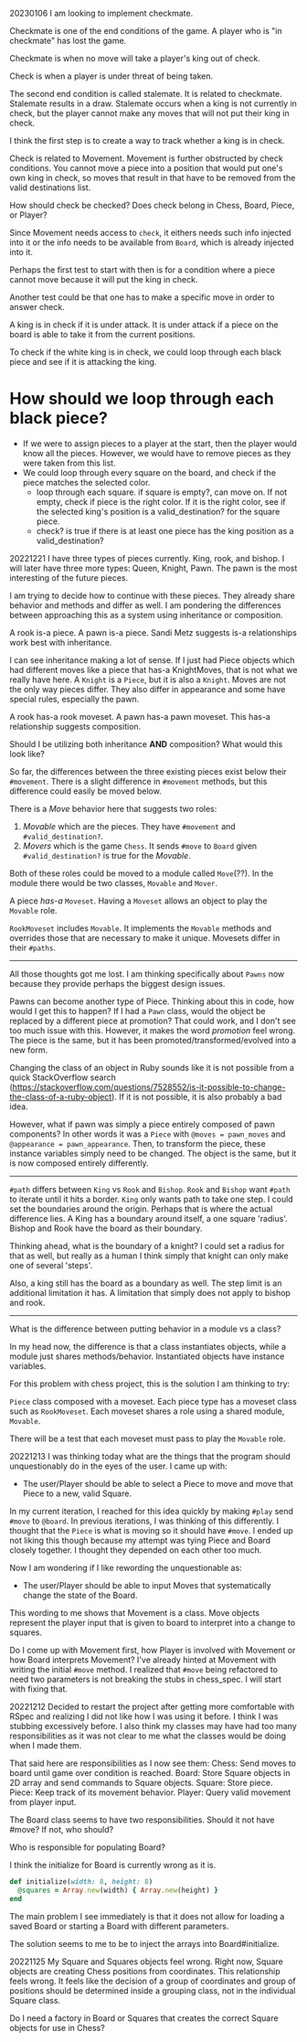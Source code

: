 20230106
  I am looking to implement checkmate.

  Checkmate is one of the end conditions of the game. A player who is "in checkmate" has lost the game.

  Checkmate is when no move will take a player's king out of check.

  Check is when a player is under threat of being taken.

  
  The second end condition is called stalemate. It is related to checkmate. Stalemate results in a draw. Stalemate occurs when a king is not currently in check, but the player cannot make any moves that will not put their king in check.


  I think the first step is to create a way to track whether a king is in check.

  Check is related to Movement. Movement is further obstructed by check conditions. You cannot move a piece into a position that would put one's own king in check, so moves that result in that have to be removed from the valid destinations list.

  How should check be checked? Does check belong in Chess, Board, Piece, or Player?

  Since Movement needs access to `check`, it eithers needs such info injected into it or the info needs to be available from `Board`, which is already injected into it.


  Perhaps the first test to start with then is for a condition where a piece cannot move because it will put the king in check.

  Another test could be that one has to make a specific move in order to answer check.


  A king is in check if it is under attack. It is under attack if a piece on the board is able to take it from the current positions.

  To check if the white king is in check, we could loop through each black piece and see if it is attacking the king.

  # How should we loop through each black piece?
  - If we were to assign pieces to a player at the start, then the player would know all the pieces. However, we would have to remove pieces as they were taken from this list.
  - We could loop through every square on the board, and check if the piece matches the selected color.
    - loop through each square. if square is empty?, can move on. If not empty, check if piece is the right color. If it is the right color, see if the selected king's position is a valid_destination? for the square piece.
    - check? is true if there is at least one piece has the king position as a valid_destination?

20221221
  I have three types of pieces currently. King, rook, and bishop. I will later have three more types: Queen, Knight, Pawn. The pawn is the most interesting of the future pieces.

  I am trying to decide how to continue with these pieces. They already share behavior and methods and differ as well. I am pondering the differences between approaching this as a system using inheritance or composition.

  A rook is-a piece. A pawn is-a piece. Sandi Metz suggests is-a relationships work best with inheritance. 

  I can see inheritance making a lot of sense. If I just had Piece objects which had different moves like a piece that has-a KnightMoves, that is not what we really have here. A `Knight` is a `Piece`, but it is also a `Knight`. Moves are not the only way pieces differ. They also differ in appearance and some have special rules, especially the pawn.

  A rook has-a rook moveset. A pawn has-a pawn moveset. This has-a relationship suggests composition.

  Should I be utilizing both inheritance **AND** composition? What would this look like?

  So far, the differences between the three existing pieces exist below their `#movement`. There is a slight difference in `#movement` methods, but this difference could easily be moved below.

  There is a *Move* behavior here that suggests two roles:
  1. *Movable* which are the pieces. They have `#movement` and `#valid_destination?`.
  2. *Movers* which is the game `Chess`. It sends `#move` to `Board` given `#valid_destination?` is true for the *Movable*.

  Both of these roles could be moved to a module called `Move`(??). In the module there would be two classes, `Movable` and `Mover`.

  A piece *has-a* `Moveset`. Having a `Moveset` allows an object to play the `Movable` role.

  `RookMoveset` includes `Movable`. It implements the `Movable` methods and overrides those that are necessary to make it unique. Movesets differ in their `#paths`.

  ---

  All those thoughts got me lost. I am thinking specifically about `Pawns` now because they provide perhaps the biggest design issues.

  Pawns can become another type of Piece. Thinking about this in code, how would I get this to happen? If I had a `Pawn` class, would the object be replaced by a different piece at promotion? That could work, and I don't see too much issue with this. However, it makes the word *promotion* feel wrong. The piece is the same, but it has been promoted/transformed/evolved into a new form. 

  Changing the class of an object in Ruby sounds like it is not possible from a quick StackOverflow search (https://stackoverflow.com/questions/7528552/is-it-possible-to-change-the-class-of-a-ruby-object). If it is not possible, it is also probably a bad idea.

  However, what if pawn was simply a piece entirely composed of pawn components? In other words it was a `Piece` with `@moves = pawn_moves` and `@appearance = pawn_appearance`. Then, to transform the piece, these instance variables simply need to be changed. The object is the same, but it is now composed entirely differently.

  ---

  `#path` differs between `King` vs `Rook` and `Bishop`. `Rook` and `Bishop` want `#path` to iterate until it hits a border. `King` only wants path to take one step. I could set the boundaries around the origin. Perhaps that is where the actual difference lies. A King has a boundary around itself, a one square 'radius'. Bishop and Rook have the board as their boundary.

  Thinking ahead, what is the boundary of a knight? I could set a radius for that as well, but really as a human I think simply that knight can only make one of several 'steps'.

  Also, a king still has the board as a boundary as well. The step limit is an additional limitation it has. A limitation that simply does not apply to bishop and rook.

  ---

  What is the difference between putting behavior in a module vs a class?

  In my head now, the difference is that a class instantiates objects, while a module just shares methods/behavior. Instantiated objects have instance variables.

  For this problem with chess project, this is the solution I am thinking to try:

  `Piece` class composed with a moveset. Each piece type has a moveset class such as `RookMoveset`. Each moveset shares a role using a shared module, `Movable`.

  There will be a test that each moveset must pass to play the `Movable` role.

20221213
  I was thinking today what are the things that the program should unquestionably do in the eyes of the user. I came up with:
  - The user/Player should be able to select a Piece to move and move that Piece to a new, valid Square.

  In my current iteration, I reached for this idea quickly by making `#play` send `#move` to `@board`. In previous iterations, I was thinking of this differently. I thought that the `Piece` is what is moving so it should have `#move`. I ended up not liking this though because my attempt was tying Piece and Board closely together. I thought they depended on each other too much.

  Now I am wondering if I like rewording the unquestionable as:
  - The user/Player should be able to input Moves that systematically change the state of the Board.

  This wording to me shows that Movement is a class. Move objects represent the player input that is given to board to interpret into a change to squares.

  Do I come up with Movement first, how Player is involved with Movement or how Board interprets Movement? I've already hinted at Movement with writing the initial `#move` method. I realized that `#move` being refactored to need two parameters is not breaking the stubs in chess_spec. I will start with fixing that.


20221212
  Decided to restart the project after getting more comfortable with RSpec and realizing I did not like how I was using it before. I think I was stubbing excessively before. I also think my classes may have had too many responsibilities as it was not clear to me what the classes would be doing when I made them.

  That said here are responsibilities as I now see them:
  Chess: Send moves to board until game over condition is reached.
  Board: Store Square objects in 2D array and send commands to Square objects.
  Square: Store piece.
  Piece: Keep track of its movement behavior.
  Player: Query valid movement from player input.

  The Board class seems to have two responsibilities. Should it not have #move? If not, who should?

  Who is responsible for populating Board?

  I think the initialize for Board is currently wrong as it is.
  ```Ruby
  def initialize(width: 8, height: 8)
    @squares = Array.new(width) { Array.new(height) }
  end
  ```
  The main problem I see immediately is that it does not allow for loading a saved Board or starting a Board with different parameters.

  The solution seems to me to be to inject the arrays into Board#initialize.


20221125
  My Square and Squares objects feel wrong. Right now, Square objects are creating Chess positions from coordinates. This relationship feels wrong. It feels like the decision of a group of coordinates and group of positions should be determined inside a grouping class, not in the individual Square class.

  Do I need a factory in Board or Squares that creates the correct Square objects for use in Chess?

